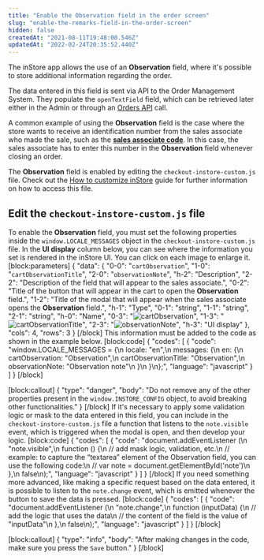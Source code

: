 ```yaml
---
title: "Enable the Observation field in the order screen"
slug: "enable-the-remarks-field-in-the-order-screen"
hidden: false
createdAt: "2021-08-11T19:48:00.546Z"
updatedAt: "2022-02-24T20:35:52.440Z"
---
```


The inStore app allows the use of an **Observation** field, where it's possible to store additional information regarding the order.

The data entered in this field is sent via API to the Order Management System. They populate the `openTextField` field, which can be retrieved later either in the Admin or through an [Orders API](https://developers.vtex.com/vtex-rest-api/docs/orders-api) call.

A common example of using the **Observation** field is the case where the store wants to receive an identification number from the sales associate who made the sale, such as the **[sales associate code](https://developers.vtex.com/vtex-rest-api/docs/sales-associate-code)**. In this case, the sales associate has to enter this number in the **Observation** field whenever closing an order.

The **Observation** field is enabled by editing the `checkout-instore-custom.js` file. Check out the [How to customize inStore](https://developers.vtex.com/vtex-rest-api/docs/how-to-customize-instore) guide for further information on how to access this file.

## Edit the `checkout-instore-custom.js` file

To enable the **Observation** field, you must set the following properties inside the `window.LOCALE_MESSAGES` object in the `checkout-instore-custom.js` file. In the **UI display** column below, you can see where the information you set is rendered in the inStore UI. You can click on each image to enlarge it.
[block:parameters]
{
  "data": {
    "0-0": "`cartObservation`",
    "1-0": "`cartObservationTitle`",
    "2-0": "`observationNote`",
    "h-2": "Description",
    "2-2": "Description of the field that will appear to the sales associate.",
    "0-2": "Title of the button that will appear in the cart to open the **Observation** field.",
    "1-2": "Title of the modal that will appear when the sales associate opens the **Observation** field.",
    "h-1": "Type",
    "0-1": "string",
    "1-1": "string",
    "2-1": "string",
    "h-0": "Name",
    "0-3": "![cartObservation](https://cdn.jsdelivr.net/gh/vtexdocs/dev-portal-content@readme-docs/docs/guides/VTEX%20inStore/how-to-customize-instore/849a340-cartObservation_38.png)",
    "1-3": "![cartObservationTitle](https://cdn.jsdelivr.net/gh/vtexdocs/dev-portal-content@readme-docs/docs/guides/VTEX%20inStore/how-to-customize-instore/1256b3a-cartObservationTitle_1_39.png)",
    "2-3": "![observationNote](https://cdn.jsdelivr.net/gh/vtexdocs/dev-portal-content@readme-docs/docs/guides/VTEX%20inStore/how-to-customize-instore/019f89b-observationNote_1_40.png)",
    "h-3": "UI display"
  },
  "cols": 4,
  "rows": 3
}
[/block]
This information must be added to the code as shown in the example below.
[block:code]
{
  "codes": [
    {
      "code": "window.LOCALE_MESSAGES = {\n  locale: \"en\",\n  messages: {\n    en: {\n      cartObservation: \"Observation\",\n      cartObservationTitle: \"Observation\",\n      observationNote: \"Observation note\"\n    }\n  }\n};",
      "language": "javascript"
    }
  ]
}
[/block]

[block:callout]
{
  "type": "danger",
  "body": "Do not remove any of the other properties present in the <code>window.INSTORE_CONFIG</code> object, to avoid breaking other functionalities."
}
[/block]
If it's necessary to apply some validation logic or mask to the data entered in this field, you can include in the `checkout-instore-custom.js` file a function that listens to the `note.visible` event, which is triggered when the modal is open, and then develop your logic.
[block:code]
{
  "codes": [
    {
      "code": "document.addEventListener (\n  \"note.visible\",\n  function () {\n    // add mask logic, validation, etc.\n    // example: to capture the “textarea” element of the Observation field, you can use the following code:\n    // var note = document.getElementById('note')\n  },\n  false\n);",
      "language": "javascript"
    }
  ]
}
[/block]
If you need something more advanced, like making a specific request based on the data entered, it is possible to listen to the `note.change` event, which is emitted whenever the button to save the data is pressed.
[block:code]
{
  "codes": [
    {
      "code": "document.addEventListener (\n  \"note.change\",\n  function (inputData) {\n    // add the logic that uses the data\n    // the content of the field is the value of \"inputData\"\n  },\n  false\n);",
      "language": "javascript"
    }
  ]
}
[/block]

[block:callout]
{
  "type": "info",
  "body": "After making changes in the code, make sure you press the `Save` button."
}
[/block]
